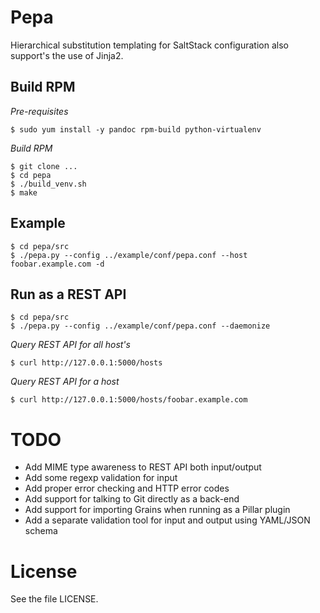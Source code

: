 # Pepa #

Hierarchical substitution templating for SaltStack configuration also support's the use of Jinja2.

## Build RPM ##

*Pre-requisites*

    $ sudo yum install -y pandoc rpm-build python-virtualenv

*Build RPM*

    $ git clone ...
    $ cd pepa
    $ ./build_venv.sh
    $ make

## Example ##

    $ cd pepa/src
    $ ./pepa.py --config ../example/conf/pepa.conf --host foobar.example.com -d

## Run as a REST API ##

    $ cd pepa/src
    $ ./pepa.py --config ../example/conf/pepa.conf --daemonize

*Query REST API for all host's*

    $ curl http://127.0.0.1:5000/hosts

*Query REST API for a host*

    $ curl http://127.0.0.1:5000/hosts/foobar.example.com

# TODO #

- Add MIME type awareness to REST API both input/output
- Add some regexp validation for input
- Add proper error checking and HTTP error codes
- Add support for talking to Git directly as a back-end
- Add support for importing Grains when running as a Pillar plugin
- Add a separate validation tool for input and output using YAML/JSON schema

# License #

See the file LICENSE.

